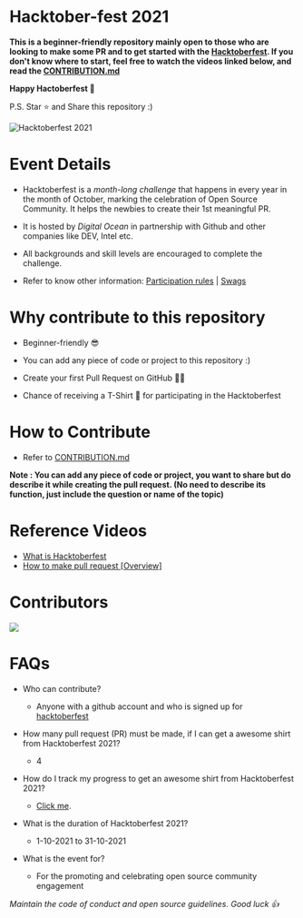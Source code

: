 # Hacktober-fest 2021

**This is a beginner-friendly repository mainly open to those who are looking to make some PR and to get started with the
[Hacktoberfest](https://hacktoberfest.digitalocean.com/). If you don't know where to start, feel free to watch the videos linked below, and
read the [CONTRIBUTION.md](https://github.com/shreyaj1/Hacktober-fest/blob/main/CONTRIBUTION.md)**

**Happy Hactoberfest 🧡**

P.S. Star ⭐ and Share this repository :)

![Hacktoberfest 2021](https://hacktoberfest.digitalocean.com/_nuxt/img/logo-hacktoberfest-full.f42e3b1.svg)


# Event Details

- Hacktoberfest is a *month-long challenge* that happens in every year in the month of October, marking the celebration of Open Source Community. It helps the newbies to create their 1st meaningful PR.

- It is hosted by *Digital Ocean* in partnership with Github and other companies like DEV, Intel etc.

- All backgrounds and skill levels are encouraged to complete the challenge.

- Refer to know other information: [Participation rules](https://hacktoberfest.digitalocean.com/resources/participation) | [Swags](https://hacktoberfestswaglist.com/)


# Why contribute to this repository 

- Beginner-friendly 😎

- You can add any piece of code or project to this repository :)

- Create your first Pull Request on GitHub 💁‍♀️

- Chance of receiving a T-Shirt 👕 for participating in the Hacktoberfest


# How to Contribute 

- Refer to [CONTRIBUTION.md](https://github.com/shreyaj1/Hacktober-fest/blob/main/CONTRIBUTION.md)

**Note : You can add any piece of code or project, you want to share but do describe it while creating the pull request. (No need to describe its function, just include the question or name of the topic)**


# Reference Videos 

- [What is Hacktoberfest](https://youtu.be/xBPFzXa9Fio)
- [How to make pull request [Overview]](https://youtu.be/f8sKlxQd1Bs)


# Contributors 
<a href="https://github.com/shreyaj1/Hacktober-fest/graphs/contributors">
  <img src="https://contrib.rocks/image?repo=shreyaj1/Hacktober-fest"/>
</a>


# FAQs 

- Who can contribute?
  - Anyone with a github account and who is signed up for
[hacktoberfest](https://hacktoberfest.digitalocean.com/)

- How many pull request (PR) must be made, if I can get a awesome shirt from Hacktoberfest 2021?
  - 4

- How do I track my progress to get an awesome shirt from Hacktoberfest 2021?
  - [Click me](https://hacktoberfest.digitalocean.com/profile/). 

- What is the duration of Hacktoberfest 2021?
  - 1-10-2021 to 31-10-2021

- What is the event for?
  - For the promoting and celebrating open source community engagement

*Maintain the code of conduct and open source guidelines.
Good luck 👍*
